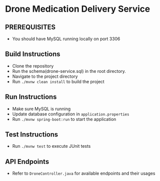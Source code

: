 # Drone Medication Delivery Service

## PREREQUISITES
- You should have MySQL running locally on port 3306

## Build Instructions
- Clone the repository
- Run the schema(drone-service.sql) in the root directory.
- Navigate to the project directory
- Run `./mvnw clean install` to build the project

## Run Instructions
- Make sure MySQL is running
- Update database configuration in `application.properties`
- Run `./mvnw spring-boot:run` to start the application

## Test Instructions
- Run `./mvnw test` to execute JUnit tests

## API Endpoints
- Refer to `DroneController.java` for available endpoints and their usages
